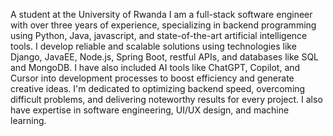 A student at the University of Rwanda
 I am a full-stack software engineer with over three years of experience, specializing in backend programming using Python, Java, javascript, and state-of-the-art artificial intelligence tools.   I develop reliable and scalable solutions using technologies like Django, JavaEE, Node.js, Spring Boot, restful APIs, and databases like SQL and MongoDB.   I have also included AI tools like ChatGPT, Copilot, and Cursor into development processes to boost efficiency and generate creative ideas.   I'm dedicated to optimizing backend speed, overcoming difficult problems, and delivering noteworthy results for every project.
 I also have expertise in software engineering, UI/UX design, and machine learning.
